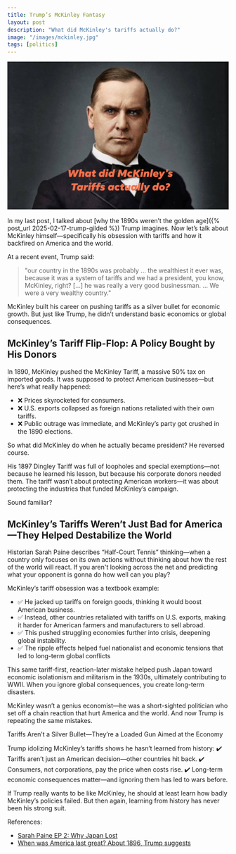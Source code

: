 ```yaml
---
title: Trump’s McKinley Fantasy
layout: post
description: "What did McKinley's tariffs actually do?"
image: "/images/mckinley.jpg"
tags: [politics]
---
```


<img src="/images/mckinley.jpg" alt="What did McKinley's tariffs actually do?" class="image-width-full" />

In my last post, I talked about [why the 1890s weren’t the golden age]({% post_url 2025-02-17-trump-gilded %}) Trump imagines. Now let’s talk about McKinley himself—specifically his obsession with tariffs and how it backfired on America and the world.

At a recent event, Trump said:
> "our country in the 1890s was probably ... the wealthiest it ever was, because it was a system of tariffs and we had a president, you know, McKinley, right? [...] he was really a very good businessman. ... We were a very wealthy country."

McKinley built his career on pushing tariffs as a silver bullet for economic growth. But just like Trump, he didn’t understand basic economics or global consequences.

## McKinley’s Tariff Flip-Flop: A Policy Bought by His Donors
In 1890, McKinley pushed the McKinley Tariff, a massive 50% tax on imported goods. It was supposed to protect American businesses—but here’s what really happened:

* ❌ Prices skyrocketed for consumers.
* ❌ U.S. exports collapsed as foreign nations retaliated with their own tariffs.
* ❌ Public outrage was immediate, and McKinley’s party got crushed in the 1890 elections.

So what did McKinley do when he actually became president? He reversed course.

His 1897 Dingley Tariff was full of loopholes and special exemptions—not because he learned his lesson, but because his corporate donors needed them. The tariff wasn’t about protecting American workers—it was about protecting the industries that funded McKinley’s campaign.

Sound familiar?

## McKinley’s Tariffs Weren’t Just Bad for America—They Helped Destabilize the World
Historian Sarah Paine describes “Half-Court Tennis” thinking—when a country only focuses on its own actions without thinking about how the rest of the world will react. If you aren't looking across the net and predicting what your opponent is gonna do how well can you play? 

McKinley’s tariff obsession was a textbook example:

* ✅ He jacked up tariffs on foreign goods, thinking it would boost American business.
* ✅ Instead, other countries retaliated with tariffs on U.S. exports, making it harder for American farmers and manufacturers to sell abroad.
* ✅ This pushed struggling economies further into crisis, deepening global instability.
* ✅ The ripple effects helped fuel nationalist and economic tensions that led to long-term global conflicts

This same tariff-first, reaction-later mistake helped push Japan toward economic isolationism and militarism in the 1930s, ultimately contributing to WWII. When you ignore global consequences, you create long-term disasters.

McKinley wasn’t a genius economist—he was a short-sighted politician who set off a chain reaction that hurt America and the world. And now Trump is repeating the same mistakes.

Tariffs Aren’t a Silver Bullet—They’re a Loaded Gun Aimed at the Economy

Trump idolizing McKinley’s tariffs shows he hasn’t learned from history:
✔️ Tariffs aren’t just an American decision—other countries hit back.
✔️ Consumers, not corporations, pay the price when costs rise.
✔️ Long-term economic consequences matter—and ignoring them has led to wars before.

If Trump really wants to be like McKinley, he should at least learn how badly McKinley’s policies failed. But then again, learning from history has never been his strong suit.

References:
* [Sarah Paine EP 2: Why Japan Lost](https://www.youtube.com/watch?v=Znk5QINe01A)
* [When was America last great? About 1896, Trump suggests](https://www.thetimes.com/us/american-politics/article/gilded-age-donald-trump-golden-7srnlt25m)